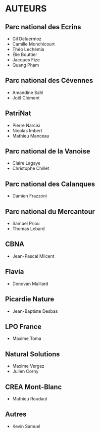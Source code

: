 # AUTEURS

## Parc national des Ecrins

-   Gil Deluermoz
-   Camille Monchicourt
-   Théo Lechémia
-   Élie Bouttier
-   Jacques Fize
-   Quang Pham

## Parc national des Cévennes

-   Amandine Sahl
-   Joël Clément

## PatriNat

- Pierre Narcisi
- Nicolas Imbert
- Mathieu Manceau

## Parc national de la Vanoise

-   Claire Lagaye
-   Christophe Chillet

## Parc national des Calanques

-   Damien Frazzoni

## Parc national du Mercantour

-   Samuel Priou
-   Thomas Lebard

## CBNA

-   Jean-Pascal Milcent

## Flavia

-   Donovan Maillard

## Picardie Nature

-   Jean-Baptiste Desbas

## LPO France

-   Maxime Toma

## Natural Solutions

-   Maxime Vergez
-   Julien Corny

## CREA Mont-Blanc

-   Mathieu Roudaut

## Autres

-   Kevin Samuel
